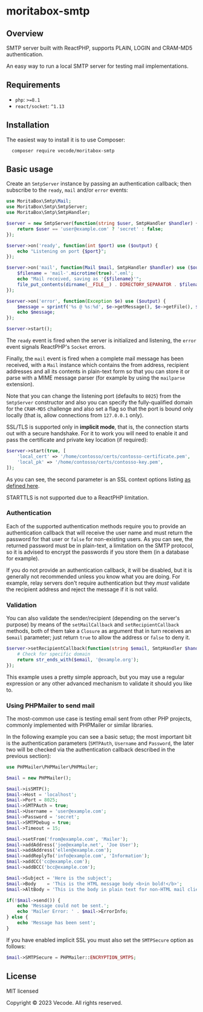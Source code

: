 # moritabox-smtp

## Overview

SMTP server built with ReactPHP, supports PLAIN, LOGIN and CRAM-MD5 authentication.

An easy way to run a local SMTP server for testing mail implementations.

## Requirements

- `php`: `>=8.1`
- `react/socket`: `^1.13`

## Installation

The easiest way to install it is to use Composer:

```shell
  composer require vecode/moritabox-smtp
```

## Basic usage

Create an `SmtpServer` instance by passing an authentication callback; then subscribe to the `ready`, `mail` and/or `error` events:

```php
use MoritaBox\Smtp\Mail;
use MoritaBox\Smtp\SmtpServer;
use MoritaBox\Smtp\SmtpHandler;

$server = new SmtpServer(function(string $user, SmtpHandler $handler) {
    return $user == 'user@example.com' ? 'secret' : false;
});

$server->on('ready', function(int $port) use ($output) {
    echo "Listening on port {$port}";
});

$server->on('mail', function(Mail $mail, SmtpHandler $handler) use ($output) {
    $filename = 'mail-'.microtime(true).'.eml';
    echo "Mail received, saving as '{$filename}'";
    file_put_contents(dirname(__FILE__) . DIRECTORY_SEPARATOR . $filename, $mail->getContents());
});

$server->on('error', function(Exception $e) use ($output) {
    $message = sprintf('%s @ %s:%d', $e->getMessage(), $e->getFile(), $e->getLine());
    echo $message;
});

$server->start();
```

The `ready` event is fired when the server is initialized and listening, the `error` event signals ReactPHP's `Socket` errors.

Finally, the `mail` event is fired when a complete mail message has been received, with a `Mail` instance which contains the from address, recipient addresses and all its contents in plain-text form so that you can store it or parse with a MIME message parser (for example by using the `mailparse` extension).

Note that you can change the listening port (defaults to `8025`) from the `SmtpServer` constructor and also you can specify the fully-qualified domain for the `CRAM-MD5` challenge and also set a flag so that the port is bound only locally (that is, allow connections from `127.0.0.1` only).

SSL/TLS is supported only in **implicit mode**, that is, the connection starts out with a secure handshake. For it to work you will need to enable it and pass the certificate and private key location (if required):

```php
$server->start(true, [
    'local_cert' => '/home/contosso/certs/contosso-certificate.pem',
    'local_pk' => '/home/contosso/certs/contosso-key.pem',
]);
```

As you can see, the second parameter is an SSL context options listing [as defined here](https://www.php.net/manual/en/context.ssl.php).

STARTTLS is not supported due to a ReactPHP limitation.

### Authentication

Each of the supported authentication methods require you to provide an authentication callback that will receive the user name and must return the password for that user or `false` for non-existing users. As you can see, the returned password must be in plain-text, a limitation on the SMTP protocol, so it is advised to encrypt the passwords if you store them (in a database for example).

If you do not provide an authentication callback, it will be disabled, but it is generally not recommended unless you know what you are doing. For example, relay servers don't require authentication but they _must_ validate the recipient address and reject the message if it is not valid.

### Validation

You can also validate the sender/recipient (depending on the server's purpose) by means of the `setMailCallback` and `setRecipientCallback` methods, both of them take a `Closure` as argument that in turn receives an `$email` parameter; just return `true` to allow the address or `false` to deny it.

```php
$server->setRecipientCallback(function(string $email, SmtpHandler $handler) {
    # Check for specific domain
    return str_ends_with($email, '@example.org');
});
```

This example uses a pretty simple approach, but you may use a regular expression or any other advanced mechanism to validate it should you like to.

### Using PHPMailer to send mail

The most-common use case is testing email sent from other PHP projects, commonly implemented with PHPMailer or similar libraries.

In the following example you can see a basic setup; the most important bit is the authentication parameters (`SMTPAuth`, `Username` and `Password`, the later two will be checked via the authentication callback described in the previous section):

```php
use PHPMailer\PHPMailer\PHPMailer;

$mail = new PHPMailer();

$mail->isSMTP();
$mail->Host = 'localhost';
$mail->Port = 8025;
$mail->SMTPAuth = true;
$mail->Username = 'user@example.com';
$mail->Password = 'secret';
$mail->SMTPDebug = true;
$mail->Timeout = 15;

$mail->setFrom('from@example.com', 'Mailer');
$mail->addAddress('joe@example.net', 'Joe User');
$mail->addAddress('ellen@example.com');
$mail->addReplyTo('info@example.com', 'Information');
$mail->addCC('cc@example.com');
$mail->addBCC('bcc@example.com');

$mail->Subject = 'Here is the subject';
$mail->Body    = 'This is the HTML message body <b>in bold!</b>';
$mail->AltBody = 'This is the body in plain text for non-HTML mail clients';

if(!$mail->send()) {
    echo 'Message could not be sent.';
    echo 'Mailer Error: ' . $mail->ErrorInfo;
} else {
    echo 'Message has been sent';
}
```

If you have enabled implicit SSL you must also set the `SMTPSecure` option as follows:

```php
$mail->SMTPSecure = PHPMailer::ENCRYPTION_SMTPS;
```

## License

MIT licensed

Copyright &copy; 2023 Vecode. All rights reserved.
